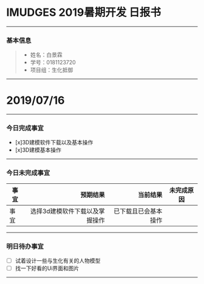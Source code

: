 # IMUDGES 2019暑期开发 日报书
-------


### 基本信息
> * 姓名：白景霖
> * 学号：0181123720
> * 项目组：生化抵御


-------


# 2019/07/16

-------

### 今日完成事宜
- [x]3D建模软件下载以及基本操作
- [x]3D建模基本操作

-----
### 今日未完成事宜


| 事宜     |预期结果| 当前结果  | 未完成原因   | 
| --------   | -----:  | -----:  | :----:  |
|事宜|选择3d建模软件下载以及掌握操作|已下载且已会基本操作|  |



------


### 明日待办事宜
- [ ] 试着设计一些与生化有关的人物模型
- [ ] 找一下好看的Ui界面和图片

-------



